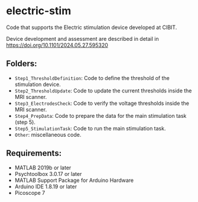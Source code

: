 # electric-stim
Code that supports the Electric stimulation device developed at CIBIT.

Device development and assessment are described in detail in https://doi.org/10.1101/2024.05.27.595320

## Folders:
- `Step1_ThresholdDefinition`: Code to define the threshold of the stimulation device.
- `Step2_ThresholdUpdate`: Code to update the current thresholds inside the MRI scanner.
- `Step3_ElectrodesCheck`: Code to verify the voltage thresholds inside the MRI scanner.
- `Step4_PrepData`: Code to prepare the data for the main stimulation task (step 5).
- `Step5_StimulationTask`: Code to run the main stimulation task.
- `Other`: miscellaneous code.


## Requirements:
- MATLAB 2019b or later
- Psychtoolbox 3.0.17 or later
- MATLAB Support Package for Arduino Hardware
- Arduino IDE 1.8.19 or later
- Picoscope 7
